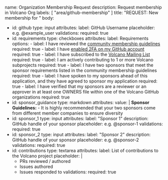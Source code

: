 name: Organization Membership Request
description: Request membership in Volcano Org
labels: [ "area/github-membership" ]
title: "REQUEST: New membership for <your-GH-handle>"
body:
- id: github
  type: input
  attributes:
    label: GitHub Username
    placeholder: e.g. @example_user
  validations:
    required: true
- id: requirements
  type: checkboxes
  attributes:
    label: Requirements
    options:
      - label: I have reviewed the [community membership guidelines](https://github.com/volcano-sh/community/blob/master/community-membership.md)
        required: true
      - label: I have [enabled 2FA on my GitHub account](https://github.com/settings/security)
        required: true
      - label: I have subscribed to the [Volcano Mailing List](https://groups.google.com/forum/#!forum/volcano-sh)
        required: true
      - label: I am actively contributing to 1 or more Volcano subprojects
        required: true
      - label: I have two sponsors that meet the sponsor requirements listed in the community membership guidelines
        required: true
      - label: I have spoken to my sponsors ahead of this application, and they have agreed to sponsor my application
        required: true
      - label: I have verified that my sponsors are a reviewer or an approver in at least one OWNERS file within one of the Volcano GitHub organizations
        required: true
- id: sponsor_guidance
  type: markdown
  attributes:
    value: |
      **Sponsor Guidelines:**
      - It is highly recommended that your two sponsors come from different member companies to ensure diversity
- id: sponsor_1
  type: input
  attributes:
    label: "Sponsor 1"
    description: GitHub handle of your sponsor
    placeholder: e.g. @sponsor-1
  validations:
    required: true
- id: sponsor_2
  type: input
  attributes:
    label: "Sponsor 2"
    description: GitHub handle of your sponsor
    placeholder: e.g. @sponsor-2
  validations:
    required: true
- id: contributions
  type: textarea
  attributes:
    label: List of contributions to the Volcano project
    placeholder: |
    - PRs reviewed / authored
    - Issues authored
    - Issues responded to
  validations:
    required: true
